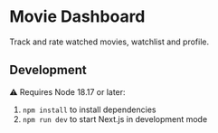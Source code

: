 # Movie Dashboard

Track and rate watched movies, watchlist and profile.

## Development
:warning: Requires Node 18.17 or later:
1. `npm install` to install dependencies
2. `npm run dev` to start Next.js in development mode